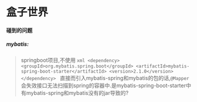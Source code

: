 # 盒子世界

#### 碰到的问题

##### mybatis:

>  springboot项目,不使用
>     ```xml
>    <dependency>
>        <groupId>org.mybatis.spring.boot</groupId>
>       <artifactId>mybatis-spring-boot-starter</artifactId>
>       <version>2.1.0</version>
>   </dependency>
>     ```
>   直接而引入mybatis-spring和mybatis的包的话,`@Mapper`会失效接口无法扫描到spring的容器中.是mybatis-spring-boot-starter中有mybatis-spring和mybatis没有的jar导致的?
>





